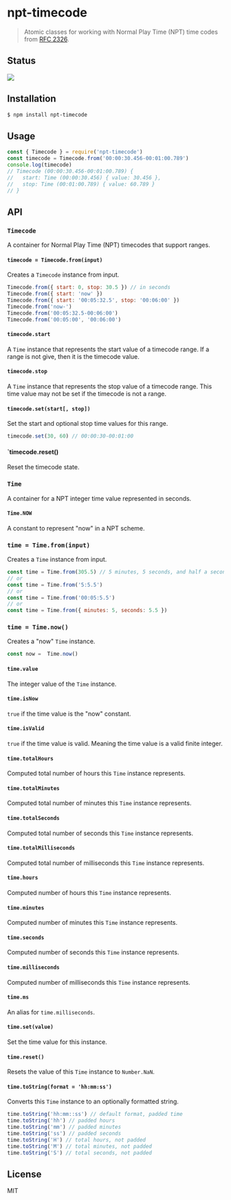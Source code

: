 npt-timecode
============

> Atomic classes for working with Normal Play Time (NPT) time codes from [RFC 2326](https://www.ietf.org/rfc/rfc2326).

## Status

![](https://github.com/little-core-labs/npt-timecode/workflows/Tests/badge.svg)

## Installation

```sh
$ npm install npt-timecode
```

## Usage

```js
const { Timecode } = require('npt-timecode')
const timecode = Timecode.from('00:00:30.456-00:01:00.789')
console.log(timecode)
// Timecode (00:00:30.456-00:01:00.789) {
//   start: Time (00:00:30.456) { value: 30.456 },
//   stop: Time (00:01:00.789) { value: 60.789 }
// }
```

## API

### `Timecode`

A container for Normal Play Time (NPT) timecodes that support ranges.

#### `timecode = Timecode.from(input)`
Creates a `Timecode` instance from input.

```js
Timecode.from({ start: 0, stop: 30.5 }) // in seconds
Timecode.from({ start: 'now' })
Timecode.from({ start: '00:05:32.5', stop: '00:06:00' })
Timecode.from('now-')
Timecode.from('00:05:32.5-00:06:00')
Timecode.from('00:05:00', '00:06:00')
```

#### `timecode.start`

A `Time` instance that represents the start value of a timecode range.
If a range is not give, then it is the timecode value.

#### `timecode.stop`

A `Time` instance that represents the stop value of a timecode range.
This time value may not be set if the timecode is not a range.

#### `timecode.set(start[, stop])`

Set the start and optional stop time values for this range.

```js
timecode.set(30, 60) // 00:00:30-00:01:00
```

#### `timecode.reset()

Reset the timecode state.

### `Time`

A container for a NPT integer time value represented in seconds.

#### `Time.NOW`

A constant to represent "now" in a NPT scheme.

### `time = Time.from(input)`

Creates a `Time` instance from input.

```js
const time = Time.from(305.5) // 5 minutes, 5 seconds, and half a second
// or
const time = Time.from('5:5.5')
// or
const time = Time.from('00:05:5.5')
// or
const time = Time.from({ minutes: 5, seconds: 5.5 })
```

### `time = Time.now()`

Creates a "now" `Time` instance.

```js
const now =  Time.now()
```

#### `time.value`

The integer value of the `Time` instance.

#### `time.isNow`

`true` if the time value is the "now" constant.

#### `time.isValid`

`true` if the time value is valid. Meaning the time value is a valid
finite integer.

#### `time.totalHours`

Computed total number of hours this `Time` instance represents.

#### `time.totalMinutes`

Computed total number of minutes this `Time` instance represents.

#### `time.totalSeconds`

Computed total number of seconds this `Time` instance represents.

#### `time.totalMilliseconds`

Computed total number of milliseconds this `Time` instance represents.

#### `time.hours`

Computed number of hours this `Time` instance represents.

#### `time.minutes`

Computed number of minutes this `Time` instance represents.

#### `time.seconds`

Computed number of seconds this `Time` instance represents.

#### `time.milliseconds`

Computed number of milliseconds this `Time` instance represents.

#### `time.ms`

An alias for `time.milliseconds`.

#### `time.set(value)`

Set the time value for this instance.

#### `time.reset()`

Resets the value of this `Time` instance to `Number.NaN`.

#### `time.toString(format = 'hh:mm:ss')`

Converts this `Time` instance to an optionally formatted string.

```js
time.toString('hh:mm::ss') // default format, padded time
time.toString('hh') // padded hours
time.toString('mm') // padded minutes
time.toString('ss') // padded seconds
time.toString('H') // total hours, not padded
time.toString('M') // total minutes, not padded
time.toString('S') // total seconds, not padded
```

## License

MIT
